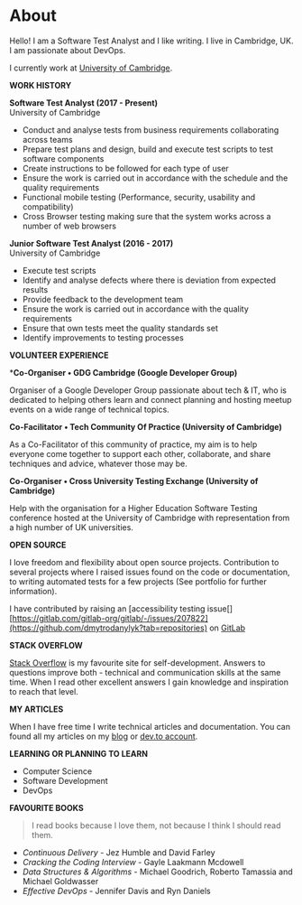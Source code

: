 # About

Hello! I am a Software Test Analyst and I like writing. I live in Cambridge, UK. I am passionate about DevOps.

I currently work at [University of Cambridge](https://www.uis.cam.ac.uk).

**<i class="fa fa-briefcase"></i> WORK HISTORY**

**Software Test Analyst (2017 - Present)** <br>
University of Cambridge

- Conduct and analyse tests from business requirements collaborating across teams
- Prepare test plans and design, build and execute test scripts to test software components
- Create instructions to be followed for each type of user
- Ensure the work is carried out in accordance with the schedule and the quality requirements
- Functional mobile testing (Performance, security, usability and compatibility) 
- Cross Browser testing making sure that the system works across a number of web browsers

**Junior Software Test Analyst (2016 - 2017)** <br>
University of Cambridge

- Execute test scripts 
- Identify and analyse defects where there is deviation from expected results
- Provide feedback to the development team
- Ensure the work is carried out in accordance with the quality requirements
- Ensure that own tests meet the quality standards set
- Identify improvements to testing processes

**<i class="fa fa-comments"></i> VOLUNTEER EXPERIENCE**

***Co-Organiser • GDG Cambridge (Google Developer Group)**

Organiser of a Google Developer Group passionate about tech & IT, who is dedicated to helping others learn and
connect planning and hosting meetup events on a wide range of technical topics.

**Co-Facilitator • Tech Community Of Practice (University of Cambridge)**

As a Co-Facilitator of this community of practice, my aim is to help everyone come together to support each other,
collaborate, and share techniques and advice, whatever those may be.

**Co-Organiser • Cross University Testing Exchange (University of Cambridge)**

Help with the organisation for a Higher Education Software Testing conference hosted at the University of
Cambridge with representation from a high number of UK universities.

**<i class="fa fa-github"></i> OPEN SOURCE**

I love freedom and flexibility about open source projects. Contribution to several projects where I raised issues found on the code or documentation, to writing automated tests for a few projects (See portfolio for further information).

I have contributed by raising an [accessibility testing issue[] [https://gitlab.com/gitlab-org/gitlab/-/issues/207822](https://github.com/dmytrodanylyk?tab=repositories) on [GitLab](https://gitlab.com/juliatorrejon)

**<i class="fa fa-stack-overflow"></i> STACK OVERFLOW**

[Stack Overflow](http://stackoverflow.com/users/1056263/dmytro-danylyk) is my favourite site for self-development. Answers to questions improve both - technical and communication skills at the same time. When I read other excellent answers I gain knowledge and inspiration to reach that level.

**<i class="fa fa-pencil"></i> MY ARTICLES**

When I have free time I write technical articles and documentation. You can found all my articles on my [blog](http://www.juliatorrejon.com) or [dev.to account](https://dev.to/juliatorrejon).

**<i class="fa fa-graduation-cap"></i> LEARNING OR PLANNING TO LEARN**

 - Computer Science
 - Software Development
 - DevOps

**<i class="fa fa-book"></i> FAVOURITE BOOKS**

> I read books because I love them, not because I think I should read them.

- *Continuous Delivery* - Jez Humble and David Farley
- *Cracking the Coding Interview* - Gayle Laakmann Mcdowell 
- *Data Structures & Algorithms* - Michael Goodrich, Roberto Tamassia and Michael Goldwasser
- *Effective DevOps* - Jennifer Davis and Ryn Daniels
